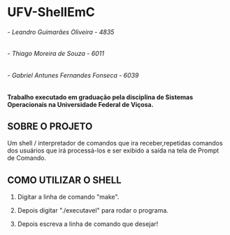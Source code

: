 # UFV-ShellEmC
###### - Leandro Guimarães Oliveira - 4835
###### - Thiago Moreira de Souza - 6011
###### - Gabriel Antunes Fernandes Fonseca - 6039

#### Trabalho executado em graduação pela disciplina de Sistemas Operacionais na Universidade Federal de Viçosa.

## SOBRE O PROJETO
 Um shell / interpretador de comandos que ira receber,repetidas comandos dos usuários que irá processá-los e ser exibido a saída na tela de Prompt de Comando.
 
## COMO UTILIZAR O SHELL

1) Digitar a linha de comando "make".

2) Depois digitar "./executavel" para rodar o programa.

3) Depois escreva a linha de comando que desejar!
